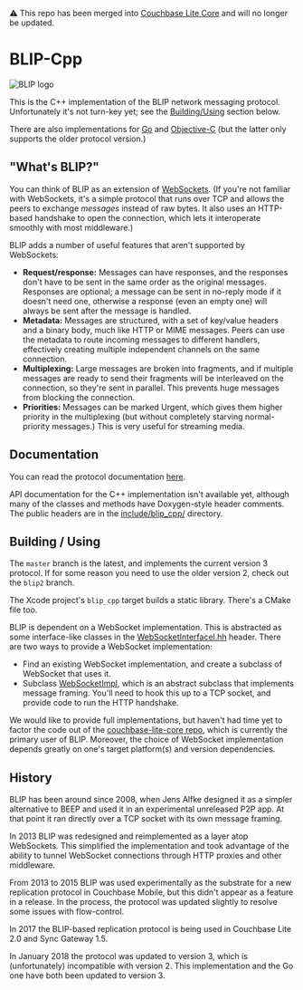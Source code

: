 ⚠️ This repo has been merged into [Couchbase Lite Core](https://github.com/couchbase/couchbase-lite-core/tree/master/Networking/BLIP) and will no longer be updated.

# BLIP-Cpp

![BLIP logo](docs/logo.png)

This is the C++ implementation of the BLIP network messaging protocol.
Unfortunately it's not turn-key yet; see the [Building/Using](#building-using) section below.

There are also implementations for [Go][BLIP_GO] and [Objective-C][BLIP_COCOA] (but the latter only supports the older protocol version.)

## "What's BLIP?"

You can think of BLIP as an extension of [WebSockets][WEBSOCKET]. (If you're not familiar with WebSockets, it's a simple protocol that runs over TCP and allows the peers to exchange _messages_ instead of raw bytes. It also uses an HTTP-based handshake to open the connection, which lets it interoperate smoothly with most middleware.)

BLIP adds a number of useful features that aren't supported by WebSockets:

* **Request/response:** Messages can have responses, and the responses don't have to be sent in the same order as the original messages. Responses are optional; a message can be sent in no-reply mode if it doesn't need one, otherwise a response (even an empty one) will always be sent after the message is handled.
* **Metadata:** Messages are structured, with a set of key/value headers and a binary body, much like HTTP or MIME messages. Peers can use the metadata to route incoming messages to different handlers, effectively creating multiple independent channels on the same connection.
* **Multiplexing:** Large messages are broken into fragments, and if multiple messages are ready to send their fragments will be interleaved on the connection, so they're sent in parallel. This prevents huge messages from blocking the connection.
* **Priorities:** Messages can be marked Urgent, which gives them higher priority in the multiplexing (but without completely starving normal-priority messages.) This is very useful for streaming media.

## Documentation

You can read the protocol documentation [here][BLIPDOCS].

API documentation for the C++ implementation isn't available yet, although many of the classes and methods have Doxygen-style header comments. The public headers are in the [include/blip_cpp/](include/blip_cpp) directory.

## Building / Using

The `master` branch is the latest, and implements the current version 3 protocol. If for some reason you need to use the older version 2, check out the `blip2` branch.

The Xcode project's `blip_cpp` target builds a static library. There's a CMake file too.

BLIP is dependent on a WebSocket implementation. This is abstracted as some interface-like classes in the [WebSocketInterfacel.hh](include/blip_cpp/WebSocketInterface.hh) header. There are two ways to provide a WebSocket implementation:

* Find an existing WebSocket implementation, and create a subclass of WebSocket that uses it.
* Subclass [WebSocketImpl](include/blip_cpp/WebSocketImpl.hh), which is an abstract subclass that implements message framing. You'll need to hook this up to a TCP socket, and provide code to run the HTTP handshake.

We would like to provide full implementations, but haven't had time yet to factor the code out of the [couchbase-lite-core repo](https://github.com/couchbase/couchbase-lite-core), which is currently the primary user of BLIP. Moreover, the choice of WebSocket implementation depends greatly on one's target platform(s) and version dependencies.

## History

BLIP has been around since 2008, when Jens Alfke designed it as a simpler alternative to BEEP and used it in an experimental unreleased P2P app. At that point it ran directly over a TCP socket with its own message framing.

In 2013 BLIP was redesigned and reimplemented as a layer atop WebSockets. This simplified the implementation and took advantage of the ability to tunnel WebSocket connections through HTTP proxies and other middleware.

From 2013 to 2015 BLIP was used experimentally as the substrate for a new replication protocol in Couchbase Mobile, but this didn't appear as a feature in a release. In the process, the protocol was updated slightly to resolve some issues with flow-control.

In 2017 the BLIP-based replication protocol is being used in Couchbase Lite 2.0 and Sync Gateway 1.5.

In January 2018 the protocol was updated to version 3, which is (unfortunately) incompatible with version 2. This implementation and the Go one have both been updated to version 3.


[WEBSOCKET]: http://www.websocket.org
[BLIPDOCS]: docs/BLIP%20Protocol.md
[BLIP_GO]: https://github.com/couchbase/go-blip
[BLIP_COCOA]: https://github.com/couchbaselabs/BLIP-Cocoa
